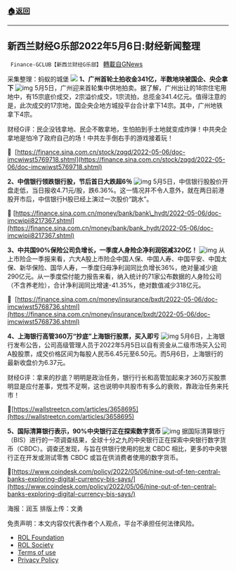###  [:house:返回](README.md)
---


## 新西兰财经G乐部2022年5月6日:财经新闻整理
` Finance-GCLUB【新西兰财经G乐部】` [轉載自GNews](https://gnews.org/zh-hans/2480678/)

采集整理：蚂蚁的城堡
 ![](https://assets.gnews.org/wp-content/uploads/2022/05/Screenshot-2022-05-07-003549-1.jpg) 
**1、广州首轮土拍收金341亿，半数地块被国企、央企拿下**
 ![img](https://media.gettr.com/group31/origin/2022/05/06/10/949c79e6-b435-76b9-6144-be4d571ffd0b/31afd0a6bfd81f175022e1a43a0052e6_500x0.png) 
5月5日，广州迎来首轮集中供地拍卖。据了解，广州出让的18宗住宅用地中，有15宗底价成交，2宗溢价成交，1宗流拍，总揽金341.4亿元。值得注意的是，此次成交的17宗地，国企央企地方城投平台合计拿下14宗。其中，广州地铁拿下4宗。
 
财经G评：民企没钱拿地、民企不敢拿地，生怕拍到手土地就变成炸弹！中共央企拿地是怕冷了政府自己的场！中共左手倒右手的游戏接着玩！
 
🔗  [https://finance.sina.com.cn/stock/zqgd/2022-05-06/doc-imcwiwst5769718.shtml](https://finance.sina.com.cn/stock/zqgd/2022-05-06/doc-imcwiwst5769718.shtml)
 
**2、中信银行领跌银行股，节后首日大跌超6％**
 ![img](https://media.gettr.com/group30/origin/2022/05/06/11/0ec8ff9f-3102-e8fd-15ba-81028b0d8e6c/18b354d71a1ff9f08bbbd2b66920ebde_500x0.png) 
5月5日，中信银行股股价开盘走低，当日报收4.71元/股，跌6.36%。这一情况并不令人意外，就在两日前港股开市后，中信银行H股已经上演过一次股价“跳水”。
 
🔗 [https://finance.sina.com.cn/money/bank/bank\_hydt/2022-05-06/doc-imcwipii8217367.shtml](https://finance.sina.com.cn/money/bank/bank_hydt/2022-05-06/doc-imcwipii8217367.shtml)
 
**3、中共国90%保险公司负增长，一季度人身险企净利润锐减320亿！**
 ![img](https://media.gettr.com/group22/origin/2022/05/06/11/e645c766-0932-be3c-7645-bc695a17803f/fa6540fc6d1e12b5fe433e0133d85901_500x0.png) 
从上市险企一季报来看，六大A股上市险企中国人保、中国人寿、中国平安、中国太保、新华保险、国华人寿，一季度归母净利润同比负增长36%，绝对量减少逾290亿元。从一季度偿付能力报告来看，纳入统计的71家公布数据的人身险公司（不含养老险），合计净利润同比增速-41.35%，绝对数值减少318亿元。
 
🔗  [https://finance.sina.com.cn/money/insurance/bxdt/2022-05-06/doc-imcwiwst5768736.shtml](https://finance.sina.com.cn/money/insurance/bxdt/2022-05-06/doc-imcwiwst5768736.shtml)
 
**4、上海银行高管360万“抄底”上海银行股票，买入即亏**
 ![img](https://media.gettr.com/group23/origin/2022/05/06/11/04081318-4c70-c7a6-d22c-c61d1f8a2751/1e314aef1e6bd179988264eb5d175b35_500x0.png) 
5月6日，上海银行发布公告，公司高级管理人员于2022年5月5日以自有资金从二级市场买入公司A股股票，成交价格区间为每股人民币6.45元至6.50元。而5月6日，上海银行的最新收盘价为6.37元。
 
财经G评：拿来的抄底？明明是政治任务，银行行长和高管加起来才360万买股票明显是应付差事，党性不足啊，这也说明中共股市有多么的衰败，靠政治任务来托市！
 
🔗[https://wallstreetcn.com/articles/3658695](https://wallstreetcn.com/articles/3658695)
 
**5、国际清算银行表示，90%中央银行正在探索数字货币**
 ![img](https://media.gettr.com/group37/origin/2022/05/06/11/210e916a-5fce-c347-66e1-ff14b4be5df0/ea55e0533498c00f45141fe006b8d680_500x0.png) 
据国际清算银行（BIS）进行的一项调查结果，全球十分之九的中央银行正在探索中央银行数字货币（CBDC）。调查还发现，与旨在供银行使用的批发 CBDC 相比，更多的中央银行正在开发或测试零售 CBDC 或旨在供消费者使用的数字货币。
 
🔗[https://www.coindesk.com/policy/2022/05/06/nine-out-of-ten-central-banks-exploring-digital-currency-bis-says/](https://www.coindesk.com/policy/2022/05/06/nine-out-of-ten-central-banks-exploring-digital-currency-bis-says/)
 
海报：润玉
排版上传：文勇

免责声明：本文内容仅代表作者个人观点，平台不承担任何法律风险。
  
- [ROL Foundation](https://rolfoundation.org/)
- [ROL Society](https://rolsociety.org/)
- [Terms of use](https://gnews.org/terms-of-use-3/)
- [Privacy Policy](https://gnews.org/privacy-policy/)

